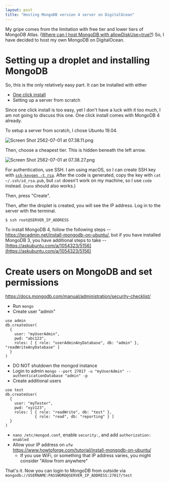 ```yaml
---
layout: post
title: "Hosting MongoDB version 4 server on DigitalOcean"
---
```


My gripe comes from the limitation with free tier and lower tiers of MongoDB Atlas. ([Where can I host MongoDB with allowDiskUse=true?](https://www.quora.com/unanswered/Where-can-I-host-MongoDB-with-allowDiskUse-true)) So, I have decided to host my own MongoDB on DigitalOcean.

<!--more-->

# Setting up a droplet and installing MongoDB

So, this is the only relatively easy part. It can be installed with either

- [One click install](https://pages.news.digitalocean.com/AF2V0vEI30XV5290060l08D)
- Setting up a server from scratch

Since one click install is too easy, yet I don't have a luck with it too much, I am not going to discuss this one. One click install comes with MongoDB 4 already.

To setup a server from scratch, I chose Ubuntu 19.04.

![Screen Shot 2562-07-01 at 07.38.11.png](https://polvcode.files.wordpress.com/2019/07/screen-shot-2562-07-01-at-07.38.11.png)

Then, choose a cheapest tier. This is hidden beneath the left arrow.

![Screen Shot 2562-07-01 at 07.38.27.png](https://polvcode.files.wordpress.com/2019/07/screen-shot-2562-07-01-at-07.38.27.png)

For authentication, use SSH. I am using macOS, so I can create SSH key with [`ssh-keygen -t rsa`](https://www.digitalocean.com/community/tutorials/how-to-set-up-ssh-keys--2). After the code is generated, copy the key with `cat ~/.ssh/id_rsa.pub`, but `cat` doesn't work on my machine, so I use `code` instead. (`nano` should also works.)

Then, press "Create".

Then, after the droplet is created, you will see the IP address. Log in to the server with the terminal.

```
$ ssh root@SERVER_IP_ADDRESS
```

To install MongoDB 4, follow the following steps -- <https://tecadmin.net/install-mongodb-on-ubuntu/>, but if you have installed MongoDB 3, you have additional steps to take -- [https://askubuntu.com/a/1054323/5156](https://askubuntu.com/a/1054323/5156)

# Create users on MongoDB and set permissions

<https://docs.mongodb.com/manual/administration/security-checklist/>

- Run `mongo`
- Create user "admin"

```
use admin
db.createUser(
  {
    user: "myUserAdmin",
    pwd: "abc123",
    roles: [ { role: "userAdminAnyDatabase", db: "admin" }, "readWriteAnyDatabase" ]
  }
)
```

- DO NOT shutdown the mongod instance
- Login to admin `mongo --port 27017 -u "myUserAdmin" --authenticationDatabase "admin" -p`
- Create additional users

```
use test
db.createUser(
  {
    user: "myTester",
    pwd: "xyz123",
    roles: [ { role: "readWrite", db: "test" },
             { role: "read", db: "reporting" } ]
  }
)
```

- `nano /etc/mongod.conf`, enable `security:`, and add `authorization: enabled`
- Allow your IP address on `ufw` <https://www.howtoforge.com/tutorial/install-mongodb-on-ubuntu/>
	- If you use WiFi, or something that IP address varies, you might consider "Allow from anywhere"

That's it. Now you can login to MongoDB from outside via `mongodb://USERNAME:PASSWORD@SERVER_IP_ADDRESS:27017/test`
